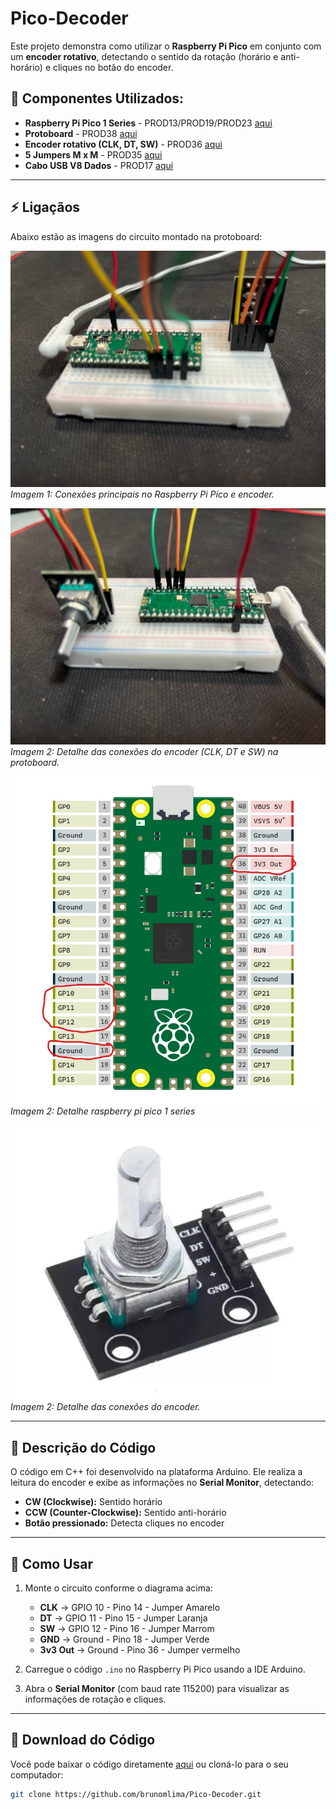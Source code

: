 # Pico-Decoder

Este projeto demonstra como utilizar o **Raspberry Pi Pico** em conjunto com um **encoder rotativo**, detectando o sentido da rotação (horário e anti-horário) e cliques no botão do encoder.

## 🔧 **Componentes Utilizados:**
- **Raspberry Pi Pico 1 Series** - PROD13/PROD19/PROD23 [aqui](https://shpe.site/tecnologiaetrecos)  
- **Protoboard** - PROD38 [aqui](https://shpe.site/tecnologiaetrecos)  
- **Encoder rotativo (CLK, DT, SW)** - PROD36 [aqui](https://shpe.site/tecnologiaetrecos)  
- **5 Jumpers M x M** - PROD35 [aqui](https://shpe.site/tecnologiaetrecos)  
- **Cabo USB V8 Dados** - PROD17 [aqui](https://shpe.site/tecnologiaetrecos)  

---

## ⚡ **Ligaçãos**
Abaixo estão as imagens do circuito montado na protoboard:

![Ligação 1](./img/img1.jpg)  
*Imagem 1: Conexões principais no Raspberry Pi Pico e encoder.*

![Ligação 2](./img/img2.jpg)  
*Imagem 2: Detalhe das conexões do encoder (CLK, DT e SW) na protoboard.*

![Ligação 3](./img/img3.jpg)  
*Imagem 2: Detalhe raspberry pi pico 1 series*

![Ligação 2](./img/img4.jpg)  
*Imagem 2: Detalhe das conexões do encoder.*


---

## 📝 **Descrição do Código**
O código em C++ foi desenvolvido na plataforma Arduino. Ele realiza a leitura do encoder e exibe as informações no **Serial Monitor**, detectando:

- **CW (Clockwise):** Sentido horário  
- **CCW (Counter-Clockwise):** Sentido anti-horário  
- **Botão pressionado:** Detecta cliques no encoder  

---

## 🚀 **Como Usar**
1. Monte o circuito conforme o diagrama acima:  
   - **CLK** -> GPIO 10  - Pino 14 - Jumper Amarelo
   - **DT** -> GPIO 11  - Pino 15 - Jumper Laranja
   - **SW** -> GPIO 12  - Pino 16 - Jumper Marrom
   - **GND** -> Ground - Pino 18 - Jumper Verde
   - **3v3 Out** -> Ground - Pino 36  - Jumper vermelho

2. Carregue o código `.ino` no Raspberry Pi Pico usando a IDE Arduino.
3. Abra o **Serial Monitor** (com baud rate 115200) para visualizar as informações de rotação e cliques.

---

## 📂 **Download do Código**
Você pode baixar o código diretamente [aqui](https://github.com/brunomlima/Pico-Decoder/blob/main/PICO_BOTAO_DECODER/PICO_BOTAO_DECODER.ino) ou cloná-lo para o seu computador:

```bash
git clone https://github.com/brunomlima/Pico-Decoder.git
